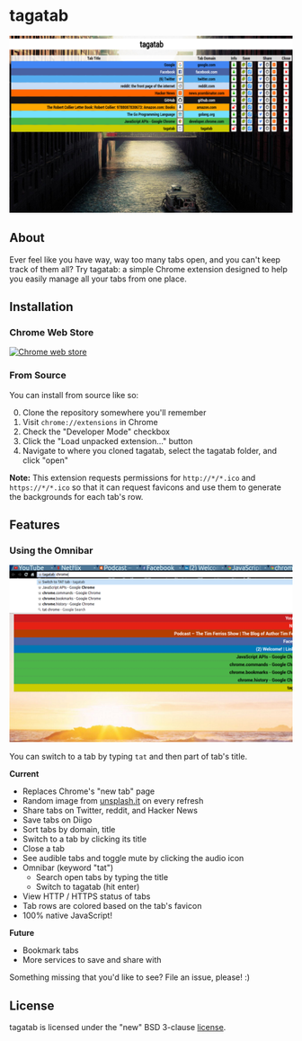 # tagatab

![Screenshot of tagatab](./img/ss.png)

## About

Ever feel like you have way, way too many tabs open, and you can't keep track
of them all? Try tagatab: a simple Chrome extension designed to help you
easily manage all your tabs from one place.

## Installation

### Chrome Web Store

[![Chrome web store](https://developer.chrome.com/webstore/images/ChromeWebStore_Badge_v2_206x58.png)](https://chrome.google.com/webstore/detail/tagatab/lebadmogfkelbiobapphelffmdjlnenj)

### From Source

You can install from source like so:

0. Clone the repository somewhere you'll remember
0. Visit `chrome://extensions` in Chrome
0. Check the "Developer Mode" checkbox
0. Click the "Load unpacked extension..." button
0. Navigate to where you cloned tagatab, select the tagatab folder, and click "open"

__Note:__ This extension requests permissions for `http://*/*.ico` and
`https://*/*.ico` so that it can request favicons and use them to generate the
backgrounds for each tab's row.


## Features

### Using the Omnibar

![Screenshot of tagatab omnibar functionality](./img/omnibar.png)

You can switch to a tab by typing `tat` and then part of tab's title.

__Current__

- Replaces Chrome's "new tab" page
- Random image from [unsplash.it](https://unsplash.it/) on every refresh
- Share tabs on Twitter, reddit, and Hacker News
- Save tabs on Diigo
- Sort tabs by domain, title
- Switch to a tab by clicking its title
- Close a tab
- See audible tabs and toggle mute by clicking the audio icon
- Omnibar (keyword "tat")
    - Search open tabs by typing the title
    - Switch to tagatab (hit enter)
- View HTTP / HTTPS status of tabs
- Tab rows are colored based on the tab's favicon
- 100% native JavaScript!

__Future__
- Bookmark tabs
- More services to save and share with

Something missing that you'd like to see? File an issue, please! :)

## License

tagatab is licensed under the "new" BSD 3-clause [license](./LICENSE). 
